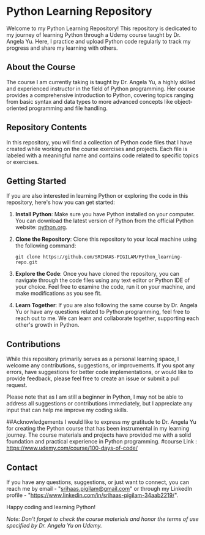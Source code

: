 # Python Learning Repository

Welcome to my Python Learning Repository! This repository is dedicated to my journey of learning Python through a Udemy course taught by Dr. Angela Yu. Here, I practice and upload Python code regularly to track my progress and share my learning with others.

## About the Course

The course I am currently taking is taught by Dr. Angela Yu, a highly skilled and experienced instructor in the field of Python programming. Her course provides a comprehensive introduction to Python, covering topics ranging from basic syntax and data types to more advanced concepts like object-oriented programming and file handling.

## Repository Contents

In this repository, you will find a collection of Python code files that I have created while working on the course exercises and projects. Each file is labeled with a meaningful name and contains code related to specific topics or exercises.

## Getting Started

If you are also interested in learning Python or exploring the code in this repository, here's how you can get started:

1. **Install Python**: Make sure you have Python installed on your computer. You can download the latest version of Python from the official Python website: [python.org](https://www.python.org).

2. **Clone the Repository**: Clone this repository to your local machine using the following command:
   ```
   git clone https://github.com/SRIHAAS-PIGILAM/Python_learning-repo.git
   ```

3. **Explore the Code**: Once you have cloned the repository, you can navigate through the code files using any text editor or Python IDE of your choice. Feel free to examine the code, run it on your machine, and make modifications as you see fit.

4. **Learn Together**: If you are also following the same course by Dr. Angela Yu or have any questions related to Python programming, feel free to reach out to me. We can learn and collaborate together, supporting each other's growth in Python.

## Contributions

While this repository primarily serves as a personal learning space, I welcome any contributions, suggestions, or improvements. If you spot any errors, have suggestions for better code implementations, or would like to provide feedback, please feel free to create an issue or submit a pull request.

Please note that as I am still a beginner in Python, I may not be able to address all suggestions or contributions immediately, but I appreciate any input that can help me improve my coding skills.

##Acknowledgements
I would like to express my gratitude to Dr. Angela Yu for creating the Python course that has been instrumental in my learning journey. The course materials and projects have provided me with a solid foundation and practical experience in Python programming.
#course Link : https://www.udemy.com/course/100-days-of-code/

## Contact

If you have any questions, suggestions, or just want to connect, you can reach me by email - "srihaas.pigilam@gmail.com" or through my LinkedIn profile - "https://www.linkedin.com/in/srihaas-pigilam-34aab2219/".

Happy coding and learning Python!

*Note: Don't forget to check the course materials and honor the terms of use specified by Dr. Angela Yu on Udemy.*
